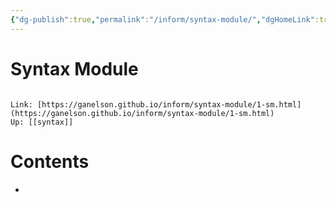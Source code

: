 ```yaml
---
{"dg-publish":true,"permalink":"/inform/syntax-module/","dgHomeLink":true,"dgPassFrontmatter":false}
---
```


# Syntax Module
```ad-info

Link: [https://ganelson.github.io/inform/syntax-module/1-sm.html](https://ganelson.github.io/inform/syntax-module/1-sm.html)
Up: [[syntax]]
```

# Contents
- 